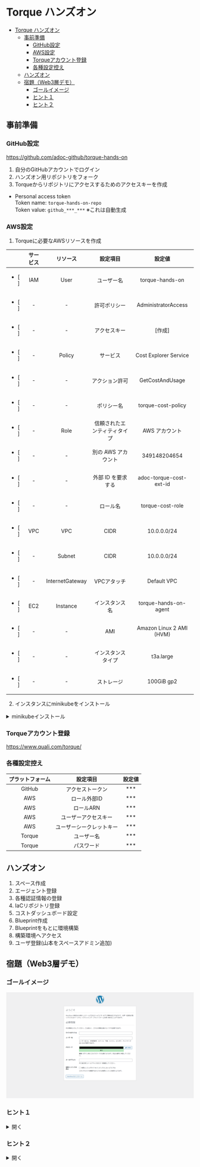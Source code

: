 # Torque ハンズオン
- [Torque ハンズオン](#torque-ハンズオン)
  - [事前準備](#事前準備)
    - [GitHub設定](#github設定)
    - [AWS設定](#aws設定)
    - [Torqueアカウント登録](#torqueアカウント登録)
    - [各種設定控え](#各種設定控え)
  - [ハンズオン](#ハンズオン)
  - [宿題（Web3層デモ）](#宿題web3層デモ)
    - [ゴールイメージ](#ゴールイメージ)
    - [ヒント１](#ヒント１)
    - [ヒント２](#ヒント２)



## 事前準備
### GitHub設定
https://github.com/adoc-github/torque-hands-on
1. 自分のGitHubアカウントでログイン
2. ハンズオン用リポジトリをフォーク
3. Torqueからリポジトリにアクセスするためのアクセスキーを作成
- Personal access token
  <br>Token name: ```torque-hands-on-repo```
  <br>Token value: ```github_***_***``` ※これは自動生成

### AWS設定
1. Torqueに必要なAWSリソースを作成
   
|                 |サービス|リソース|設定項目|設定値|
|:----------------|:-----:|:-------------:|:---------:|:--:|
|<ul><li>[ ] </ul>|IAM    |User           |ユーザー名   |torque-hands-on|
|<ul><li>[ ] </ul>|-      |-              |許可ポリシー|AdministratorAccess|
|<ul><li>[ ] </ul>|-      |-              |アクセスキー|[作成]|
|<ul><li>[ ] </ul>|-      |Policy         |サービス   |Cost Explorer Service|
|<ul><li>[ ] </ul>|-      |-              |アクション許可   |GetCostAndUsage|
|<ul><li>[ ] </ul>|-      |-              |ポリシー名   |torque-cost-policy|
|<ul><li>[ ] </ul>|-      |Role           |信頼されたエンティティタイプ   |AWS アカウント|
|<ul><li>[ ] </ul>|-      |-              |別の AWS アカウント   |349148204654|
|<ul><li>[ ] </ul>|-      |-              |外部 ID を要求する   |adoc-torque-cost-ext-id|
|<ul><li>[ ] </ul>|-      |-              |ロール名   |torque-cost-role|
|<ul><li>[ ] </ul>|VPC    |VPC            |CIDR|10.0.0.0/24|
|<ul><li>[ ] </ul>|-      |Subnet         |CIDR|10.0.0.0/24|
|<ul><li>[ ] </ul>|-      |InternetGateway|VPCアタッチ|Default VPC|
|<ul><li>[ ] </ul>|EC2    |Instance       |インスタンス名|torque-hands-on-agent|
|<ul><li>[ ] </ul>|-      |-              |AMI|Amazon Linux 2 AMI (HVM)|
|<ul><li>[ ] </ul>|-      |-              |インスタンスタイプ|t3a.large|
|<ul><li>[ ] </ul>|-      |-              |ストレージ|100GiB gp2|

2. インスタンスにminikubeをインストール
<details>
<summary>minikubeインストール</summary>

  ```
  #!/bin/bash

  curl -LO "https://dl.k8s.io/release/$(curl -LS https://dl.k8s.io/release/stable.txt)/bin/linux/amd64/kubectl"
  chmod +x ./kubectl
  mv ./kubectl /usr/local/bin/kubectl

  yum update -y
  amazon-linux-extras install -y docker
  systemctl enable docker
  systemctl start docker
  curl -Lo minikube https://storage.googleapis.com/minikube/releases/latest/minikube-linux-amd64
  chmod +x minikube
  mv minikube /usr/bin/

  yum install -y conntrack
  VERSION="v1.29.0"
  wget https://github.com/kubernetes-sigs/cri-tools/releases/download/$VERSION/crictl-$VERSION-linux-amd64.tar.gz
  tar zxvf crictl-$VERSION-linux-amd64.tar.gz -C /usr/local/bin
  rm -f crictl-v1.29.0-linux-amd64.tar.gz

  yum install -y golang
  git clone https://github.com/Mirantis/cri-dockerd.git
  cd cri-dockerd/
  mkdir bin
  go build -o bin/cri-dockerd
  mkdir -p /usr/local/bin
  install -o root -g root -m 0755 bin/cri-dockerd /usr/local/bin/cri-dockerd
  cp -a packaging/systemd/* /etc/systemd/system
  sed -i -e 's,/usr/bin/cri-dockerd,/usr/local/bin/cri-dockerd,' /etc/systemd/system/cri-docker.service
  systemctl daemon-reload
  systemctl enable cri-docker.service
  systemctl enable --now cri-docker.socket

  cd
  CNI_PLUGIN_VERSION="v1.4.0"
  CNI_PLUGIN_TAR="cni-plugins-linux-amd64-$CNI_PLUGIN_VERSION.tgz"
  CNI_PLUGIN_INSTALL_DIR="/opt/cni/bin"
  curl -LO "https://github.com/containernetworking/plugins/releases/download/$CNI_PLUGIN_VERSION/$CNI_PLUGIN_TAR"
  mkdir -p "$CNI_PLUGIN_INSTALL_DIR"
  tar -xf "$CNI_PLUGIN_TAR" -C "$CNI_PLUGIN_INSTALL_DIR"
  rm -f "$CNI_PLUGIN_TAR"
  minikube start --driver=none
  kubectl apply -f https://raw.githubusercontent.com/coreos/flannel/master/Documentation/kube-flannel.yml
  ```

</details>

### Torqueアカウント登録
https://www.quali.com/torque/

### 各種設定控え
|プラットフォーム|設定項目|設定値|
|:--:|:--:|:--:|
|GitHub|アクセストークン|***|
|AWS|ロール外部ID|***|
|AWS|ロールARN|***|
|AWS|ユーザーアクセスキー|***|
|AWS|ユーザーシークレットキー|***|
|Torque|ユーザー名|***|
|Torque|パスワード|***|


## ハンズオン
1. スペース作成
3. エージェント登録
4. 各種認証情報の登録
5. IaCリポジトリ登録
6. コストダッシュボード設定
7. Blueprint作成
8. Blueprintをもとに環境構築
9. 構築環境へアクセス
2. ユーザ登録(山本をスペースアドミン追加)


## 宿題（Web3層デモ）
### ゴールイメージ
![ゴールイメージ1](./readme-src/goal1.png)
### ヒント１
<details>
<summary>開く</summary>

Blueprintに同じIaCモジュールを2つ以上追加することも可能です。

</details>

### ヒント２
<details>
<summary>開く</summary>

今回用意したIaCモジュールはすべて使います。

</details>

